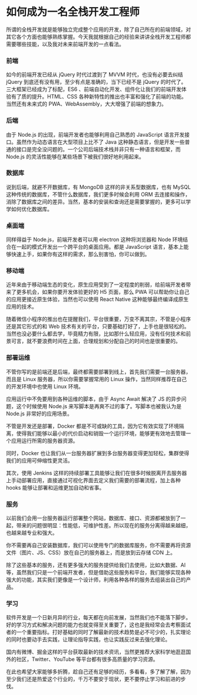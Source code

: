 # 如何成为一名全栈开发工程师

所谓的全栈开发就是能够独立完成整个应用的开发，除了自己所在的前端领域，对其它各个方面也能够熟练掌握。今天我就根据自己的经验来讲讲全栈开发工程师都需要哪些技能，以及我对未来前端开发的一点看法。

### 前端

如今的前端开发已经从 jQuery 时代过渡到了 MVVM 时代，也没有必要去纠结 jQuery 到底还有没有用，至少有点是准确的，当下已经不是 jQuery 的时代了。三大框架已经成为了标配，ES6 、前端自动化开发、组件化让我们的前端开发体验有了质的提升。HTML、CSS 各种新特性的推出也丰富和强化了前端的功能。当然还有未来式的 PWA、WebAssembly，大大增强了前端的想象力。

### 后端

由于 Node.js 的出现，前端开发者也能够利用自己熟悉的 JavaScript 语言开发接口。虽然作为动态语言在大型项目上比不了 Java 这种静态语言，但是开发一些普通的接口是完全没问题的。一个公司后端技术栈并非只有一种语言和框架，而 Node.js 的灵活性能够在某些场景下被我们很好地利用起来。

### 数据库

说到后端，就避不开数据库，有 MongoDB 这样的非关系型数据库，也有 MySQL 这种传统的数据库，不管什么数据库，我们更多时候会利用 ORM 去连接和操作，消除了数据库之间的差异。当然，基本的安装和查询还是需要掌握的，更多可以学学如何优化数据库。

### 桌面端

同样得益于 Node.js，前端开发者可以用 electron 这种将浏览器和 Node 环境结合在一起的模式开发出一个跨平台的桌面应用。都是 JavaScript 语言，基本上能够快速上手，如果你有这样的需求，那么别害怕，你可以做到。

### 移动端

近年来由于移动端生态的变化，原生应用受到了一定程度的削弱，给前端开发者带来了更多机会，如果你要开发体验更好的 H5 页面，那么 PWA 可以帮助你让自己的应用更接近原生体验，当然也可以使用 React Native 这种能够最终编译成原生应用的技术。

随着微信小程序的推出也在提醒我们，平台很重要，万变不离其宗，不管是小程序还是其它形式的和 Web 技术有关的平台，只要基础打好了，上手也是很轻松的。当然也没必要什么都去学，毕竟精力有限，比如那什么轻应用，没有任何技术和前景可言，就不要浪费时间在上面，合理规划和分配自己的时间也是很重要的。

### 部署运维

不管你写的是前端还是后端，最终都需要部署到线上，首先我们需要一台服务器，而且是 Linux 服务器，所以你需要掌握常用的 Linux 操作，当然同样推荐在自己的开发环境中也使用 Linux 环境。

应用运行中不免要用到各种运维的脚本，由于 Async Await 解决了 JS 的异步问题，这个时候使用 Node.js 来写脚本是再爽不过的事了。写脚本也被我认为是 Node.js 非常好的应用场景。

不管是开发还是部署，Docker 都是不可或缺的工具，因为它有效实现了环境隔离，使得我们能够以最小的代价启动和销毁一个运行环境，能够更有效地去管理一个应用运行所需的服务器资源。

同时，Docker 也让我们从一台服务器扩展到多台服务器变得更加轻松，集群使得我们的应用可伸缩性更灵活。

其次，使用 Jenkins 这样的持续部署工具能够让我们在很多时候脱离开去服务器上手动部署应用，直接通过可视化界面去定义我们需要的部署流程，加上各种 hooks 能够让部署和运维更加自动和省事。

### 服务

以前我们会用一台服务器运行部署整个网站，数据库、接口、资源都被放到了一起，带来的问题很明显：性能低，可维护性差。所以现在的服务分离得越来越细，也越来越专业和强大。

你不需要再自己安装数据库，我们可以使用专门的数据库服务，你不需要再将资源文件（图片、JS、CSS）放在自己的服务器上，而是放到云存储 CDN 上。

除了这些基本的服务，还有更多强大的服务提供给我们去使用，比如大数据、AI 等，虽然我们只是一个前端开发者，但是借助这些服务和平台，我们能够实现各种强大的功能，其实我们更像是一个设计师，利用各种各样的服务去组装出自己的产品。

### 学习

软件开发是一个日新月异的行业，每天都在向前发展，当然我们也不能落下脚步。好的学习方式和解决问题的能力也就变得至关重要了，这也是我经常会去考察面试者的一个重要指标。打好基础的同时了解最新的技术趋势是必不可少的，扎实理论的同时也要动手去实践，让理论指导实践，也让实践反过来去强化理论。

国内有微博、掘金这样的平台获取最新的技术资讯，当然更推荐大家科学地逛逛国外的社区，Twitter、YouTube 等平台都有很多高质量的学习资源。

在此也希望大家能够多折腾，趁自己还有足够的经历，多看看，多了解了解，因为至少我们还是热爱这个行业的，千万不要安于现状，更不要停止学习和前进的步伐。